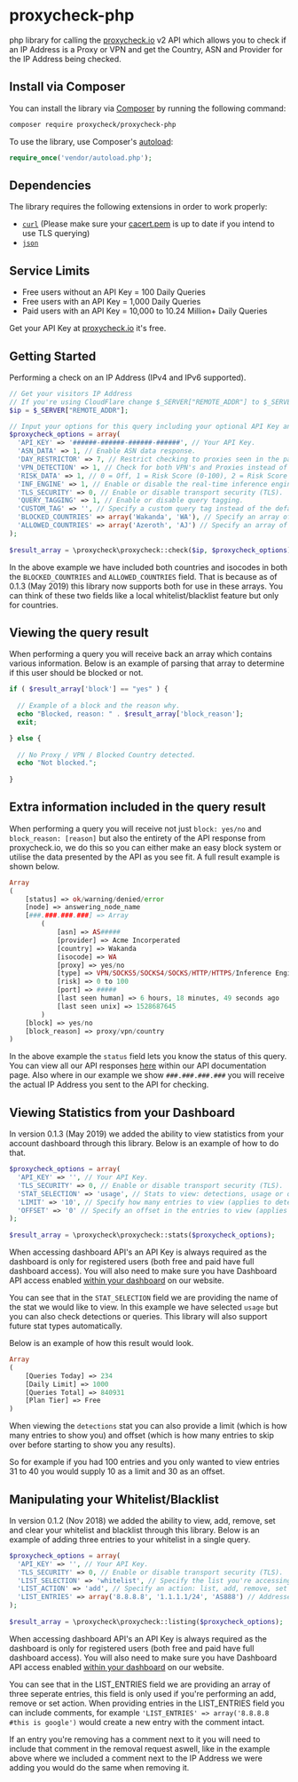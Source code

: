 # proxycheck-php
php library for calling the [proxycheck.io](https://proxycheck.io/) v2 API which allows you to check if an IP Address is a Proxy or VPN and get the Country, ASN and Provider for the IP Address being checked.

## Install via Composer ##

You can install the library via [Composer](http://getcomposer.org/) by running the following command:

```bash
composer require proxycheck/proxycheck-php
```
To use the library, use Composer's [autoload](https://getcomposer.org/doc/01-basic-usage.md#autoloading):

```php
require_once('vendor/autoload.php');
```

## Dependencies ##

The library requires the following extensions in order to work properly:

- [`curl`](https://secure.php.net/manual/en/book.curl.php) (Please make sure your [cacert.pem](https://curl.haxx.se/docs/caextract.html) is up to date if you intend to use TLS querying)
- [`json`](https://secure.php.net/manual/en/book.json.php)

## Service Limits ##

* Free users without an API Key = 100 Daily Queries
* Free users with an API Key = 1,000 Daily Queries
* Paid users with an API Key = 10,000 to 10.24 Million+ Daily Queries

Get your API Key at [proxycheck.io](http://proxycheck.io/) it's free.

## Getting Started ##

Performing a check on an IP Address (IPv4 and IPv6 supported).

```php
// Get your visitors IP Address
// If you're using CloudFlare change $_SERVER["REMOTE_ADDR"] to $_SERVER["HTTP_CF_CONNECTING_IP"]
$ip = $_SERVER["REMOTE_ADDR"];

// Input your options for this query including your optional API Key and query flags.
$proxycheck_options = array(
  'API_KEY' => '######-######-######-######', // Your API Key.
  'ASN_DATA' => 1, // Enable ASN data response.
  'DAY_RESTRICTOR' => 7, // Restrict checking to proxies seen in the past # of days.
  'VPN_DETECTION' => 1, // Check for both VPN's and Proxies instead of just Proxies.
  'RISK_DATA' => 1, // 0 = Off, 1 = Risk Score (0-100), 2 = Risk Score & Attack History.
  'INF_ENGINE' => 1, // Enable or disable the real-time inference engine.
  'TLS_SECURITY' => 0, // Enable or disable transport security (TLS).
  'QUERY_TAGGING' => 1, // Enable or disable query tagging.
  'CUSTOM_TAG' => '', // Specify a custom query tag instead of the default (Domain+Page).
  'BLOCKED_COUNTRIES' => array('Wakanda', 'WA'), // Specify an array of countries or isocodes to be blocked.
  'ALLOWED_COUNTRIES' => array('Azeroth', 'AJ') // Specify an array of countries or isocodes to be allowed.
);
  
$result_array = \proxycheck\proxycheck::check($ip, $proxycheck_options);
```
In the above example we have included both countries and isocodes in both the ```BLOCKED_COUNTRIES``` and ```ALLOWED_COUNTRIES``` field. That is because as of 0.1.3 (May 2019) this library now supports both for use in these arrays. You can think of these two fields like a local whitelist/blacklist feature but only for countries.

## Viewing the query result ##

When performing a query you will receive back an array which contains various information. Below is an example of parsing that array to determine if this user should be blocked or not.

```php
if ( $result_array['block'] == "yes" ) {
    
  // Example of a block and the reason why.
  echo "Blocked, reason: " . $result_array['block_reason'];
  exit;

} else {
    
  // No Proxy / VPN / Blocked Country detected.
  echo "Not blocked.";
    
}
```

## Extra information included in the query result ##

When performing a query you will receive not just ```block: yes/no``` and ```block_reason: [reason]``` but also the entirety of the API response from proxycheck.io, we do this so you can either make an easy block system or utilise the data presented by the API as you see fit. A full result example is shown below.

```php
Array
(
    [status] => ok/warning/denied/error
    [node] => answering_node_name
    [###.###.###.###] => Array
        (
            [asn] => AS#####
            [provider] => Acme Incorperated
            [country] => Wakanda
            [isocode] => WA
            [proxy] => yes/no
            [type] => VPN/SOCKS5/SOCKS4/SOCKS/HTTP/HTTPS/Inference Engine/Compromised Server
            [risk] => 0 to 100
            [port] => #####
            [last seen human] => 6 hours, 18 minutes, 49 seconds ago
            [last seen unix] => 1528687645
        )
    [block] => yes/no
    [block_reason] => proxy/vpn/country
)
```

In the above example the ```status``` field lets you know the status of this query. You can view all our API responses [here](https://proxycheck.io/api/) within our API documentation page. Also where in our example we show ```###.###.###.###``` you will receive the actual IP Address you sent to the API for checking.

## Viewing Statistics from your Dashboard ##

In version 0.1.3 (May 2019) we added the ability to view statistics from your account dashboard through this library. Below is an example of how to do that.

```php
$proxycheck_options = array(
  'API_KEY' => '', // Your API Key.
  'TLS_SECURITY' => 0, // Enable or disable transport security (TLS).
  'STAT_SELECTION' => 'usage', // Stats to view: detections, usage or queries
  'LIMIT' => '10', // Specify how many entries to view (applies to detection stats only)
  'OFFSET' => '0' // Specify an offset in the entries to view (applies to detection stats only)
);
    
$result_array = \proxycheck\proxycheck::stats($proxycheck_options);
```
When accessing dashboard API's an API Key is always required as the dashboard is only for registered users (both free and paid have full dashboard access). You will also need to make sure you have Dashboard API access enabled [within your dashboard](https://proxycheck.io/dashboard/) on our website.

You can see that in the ```STAT_SELECTION``` field we are providing the name of the stat we would like to view. In this example we have selected ```usage``` but you can also check detections or queries. This library will also support future stat types automatically.

Below is an example of how this result would look.

```php
Array
(
    [Queries Today] => 234
    [Daily Limit] => 1000
    [Queries Total] => 840931
    [Plan Tier] => Free
)
```

When viewing the ```detections``` stat you can also provide a limit (which is how many entries to show you) and offset (which is how many entries to skip over before starting to show you any results).

So for example if you had 100 entries and you only wanted to view entries 31 to 40 you would supply 10 as a limit and 30 as an offset.

## Manipulating your Whitelist/Blacklist ##

In version 0.1.2 (Nov 2018) we added the ability to view, add, remove, set and clear your whitelist and blacklist through this library. Below is an example of adding three entries to your whitelist in a single query.

```php
$proxycheck_options = array(
  'API_KEY' => '', // Your API Key.
  'TLS_SECURITY' => 0, // Enable or disable transport security (TLS).
  'LIST_SELECTION' => 'whitelist', // Specify the list you're accessing: whitelist or blacklist
  'LIST_ACTION' => 'add', // Specify an action: list, add, remove, set or clear.
  'LIST_ENTRIES' => array('8.8.8.8', '1.1.1.1/24', 'AS888') // Addresses, Ranges or ASN's to be added, removed or set
);
    
$result_array = \proxycheck\proxycheck::listing($proxycheck_options);
```

When accessing dashboard API's an API Key is always required as the dashboard is only for registered users (both free and paid have full dashboard access). You will also need to make sure you have Dashboard API access enabled [within your dashboard](https://proxycheck.io/dashboard/) on our website.

You can see that in the LIST_ENTRIES field we are providing an array of three seperate entries, this field is only used if you're performing an add, remove or set action. When providing entries in the LIST_ENTRIES field you can include comments, for example ```'LIST_ENTRIES' => array('8.8.8.8 #this is google')``` would create a new entry with the comment intact.

If an entry you're removing has a comment next to it you will need to include that comment in the removal request aswell, like in the example above where we included a comment next to the IP Address we were adding you would do the same when removing it.
